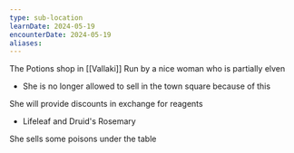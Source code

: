```yaml
---
type: sub-location
learnDate: 2024-05-19
encounterDate: 2024-05-19
aliases:
---
```

The Potions shop in [[Vallaki]] 
Run by a nice woman who is partially elven
- She is no longer allowed to sell in the town square because of this

She will provide discounts in exchange for reagents
- Lifeleaf and Druid's Rosemary

She sells some poisons under the table